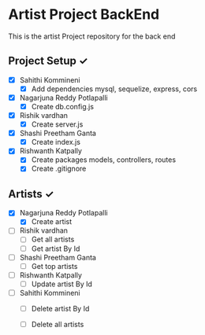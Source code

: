 # Artist Project BackEnd
This is the artist Project repository for the back end

## Project Setup ✓
- [x] Sahithi Kommineni
    - [x] Add dependencies mysql, sequelize, express, cors
- [x] Nagarjuna  Reddy Potlapalli
    - [x] Create db.config.js
- [x] Rishik vardhan
    - [x] Create server.js 
- [x] Shashi Preetham Ganta
    - [x] Create index.js
- [x] Rishwanth Katpally
    - [x] Create packages models, controllers, routes
    - [x] Create .gitignore

## Artists ✓
- [x] Nagarjuna  Reddy Potlapalli
    - [x] Create artist
- [ ] Rishik vardhan
    - [ ] Get all artists
    - [ ] Get artist By Id
- [ ] Shashi Preetham Ganta
    - [ ] Get top artists
- [ ] Rishwanth Katpally
    - [ ] Update artist By Id
- [ ] Sahithi Kommineni
    - [ ] Delete artist By Id
    - [ ] Delete all artists

